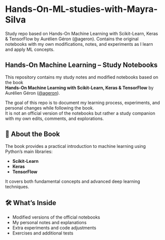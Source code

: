 # Hands-On-ML-studies-with-Mayra-Silva
Study repo based on Hands-On Machine Learning with Scikit-Learn, Keras &amp; TensorFlow by Aurélien Géron (@ageron). Contains the original notebooks with my own modifications, notes, and experiments as I learn and apply ML concepts.


## Hands-On Machine Learning – Study Notebooks

This repository contains my study notes and modified notebooks based on the book  
**Hands-On Machine Learning with Scikit-Learn, Keras & TensorFlow** by Aurélien Géron ([@ageron](https://github.com/ageron)).

The goal of this repo is to document my learning process, experiments, and personal changes while following the book.  
It is not an official version of the notebooks but rather a study companion with my own edits, comments, and explorations.


## 📘 About the Book
The book provides a practical introduction to machine learning using Python’s main libraries:
- **Scikit-Learn**
- **Keras**
- **TensorFlow**

It covers both fundamental concepts and advanced deep learning techniques.

## 🛠️ What’s Inside
- Modified versions of the official notebooks  
- My personal notes and explanations  
- Extra experiments and code adjustments  
- Exercises and additional tests  

